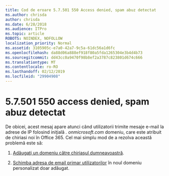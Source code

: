 ```yaml
---
title: Cod de eroare 5.7.501 550 Access denied, spam abuz detectat
ms.author: chrisda
author: chrisda
ms.date: 6/28/2018
ms.audience: ITPro
ms.topic: article
ROBOTS: NOINDEX, NOFOLLOW
localization_priority: Normal
ms.assetid: 3105905c-e7a0-42a7-9c5a-61dc56a1d6fc
ms.openlocfilehash: da88d06a888ef918f80a5fda1265304e3b4d4b73
ms.sourcegitcommit: dd43cc0a9470f98b8ef2a3787c823801d674c666
ms.translationtype: MT
ms.contentlocale: ro-RO
ms.lasthandoff: 02/12/2019
ms.locfileid: "29904908"
---
```

# <a name="550-57501-access-denied-spam-abuse-detected"></a>5.7.501 550 access denied, spam abuz detectat

De obicei, acest mesaj apare atunci când utilizatorii trimite mesaje e-mail la adrese de IP folosind iniţială *. onmicrosoft.com* domeniu, care este atribuit de chiriasi noi în Office 365. Cel mai simplu mod de a rezolva această problemă este să: 
  
1. [Adăugaţi un domeniu către chiriaşul dumneavoastră](https://support.office.com/article/6383f56d-3d09-4dcb-9b41-b5f5a5efd611.aspx).
    
2. [Schimba adresa de email primar utilizatorilor](https://support.office.com/article/fb5ac074-e203-4e1f-9843-b9d1a3e03297.aspx) în noul domeniu personalizat doar adăugat. 
    

